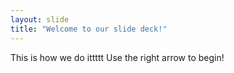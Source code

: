 ```yaml
---
layout: slide
title: "Welcome to our slide deck!"
---
```

This is how we do ittttt
Use the right arrow to begin!
